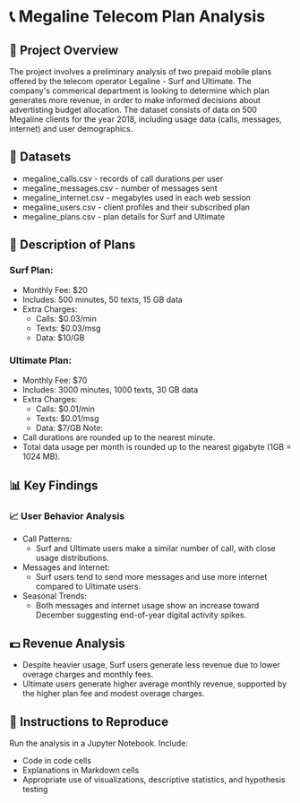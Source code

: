 # 📞 Megaline Telecom Plan Analysis

## 📝 Project Overview
The project involves a preliminary analysis of two prepaid mobile plans offered by the telecom operator Legaline - Surf and Ultimate. The company's commerical department is looking to determine which plan generates more revenue, in order to make informed decisions about advertisting budget allocation. 
The dataset consists of data on 500 Megaline clients for the year 2018, including usage data (calls, messages, internet) and user demographics. 

## 📂 Datasets
- megaline_calls.csv - records of call durations per user
- megaline_messages.csv - number of messages sent
- megaline_internet.csv - megabytes used in each web session
- megaline_users.csv - client profiles and their subscribed plan 
- megaline_plans.csv - plan details for Surf and Ultimate

## 💼 Description of Plans
### Surf Plan:
  - Monthly Fee: $20
  - Includes: 500 minutes, 50 texts, 15 GB data
  - Extra Charges:
      - Calls: $0.03/min
      - Texts: $0.03/msg
      - Data: $10/GB
### Ultimate Plan:
  - Monthly Fee: $70
  - Includes: 3000 minutes, 1000 texts, 30 GB data
  - Extra Charges:
      - Calls: $0.01/min
      - Texts: $0.01/msg
      - Data: $7/GB
  Note: 
  - Call durations are rounded up to the nearest minute.
  - Total data usage per month is rounded up to the nearest gigabyte (1GB = 1024 MB).

## 📊 Key Findings
### 📈 User Behavior Analysis
- Call Patterns:
    - Surf and Ultimate users make a similar number of call, with close usage distributions.
- Messages and Internet:
    - Surf users tend to send more messages and use more internet compared to Ultimate users.
- Seasonal Trends:
    - Both messages and internet usage show an increase toward December suggesting end-of-year digital activity spikes.

## 💵 Revenue Analysis
- Despite heavier usage, Surf users generate less revenue due to lower overage charges and monthly fees.
- Ultimate users generate higher average monthly revenue, supported by the higher plan fee and modest overage charges.

## 📓 Instructions to Reproduce
Run the analysis in a Jupyter Notebook. Include:
  - Code in code cells
  - Explanations in Markdown cells
  - Appropriate use of visualizations, descriptive statistics, and hypothesis testing
